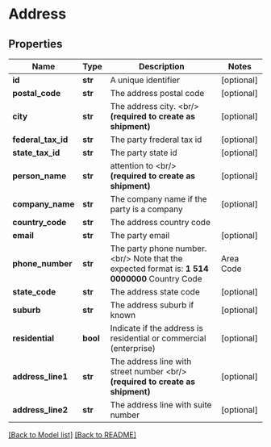 # Address

## Properties
Name | Type | Description | Notes
------------ | ------------- | ------------- | -------------
**id** | **str** | A unique identifier | [optional] 
**postal_code** | **str** | The address postal code | [optional] 
**city** | **str** |  The address city. &lt;br/&gt; **(required to create as shipment)**  | [optional] 
**federal_tax_id** | **str** | The party frederal tax id | [optional] 
**state_tax_id** | **str** | The party state id | [optional] 
**person_name** | **str** |  attention to &lt;br/&gt; **(required to create as shipment)**  | [optional] 
**company_name** | **str** | The company name if the party is a company | [optional] 
**country_code** | **str** | The address country code | 
**email** | **str** | The party email | [optional] 
**phone_number** | **str** |  The party phone number.&lt;br/&gt; Note that the expected format is: **1 514 0000000**  Country Code | Area Code | Phone --- | --- | --- 1 | 514 | 0000000  | [optional] 
**state_code** | **str** | The address state code | [optional] 
**suburb** | **str** | The address suburb if known | [optional] 
**residential** | **bool** | Indicate if the address is residential or commercial (enterprise) | [optional] 
**address_line1** | **str** |  The address line with street number &lt;br/&gt; **(required to create as shipment)**  | [optional] 
**address_line2** | **str** | The address line with suite number | [optional] 

[[Back to Model list]](../README.md#documentation-for-models) [[Back to README]](../README.md)


